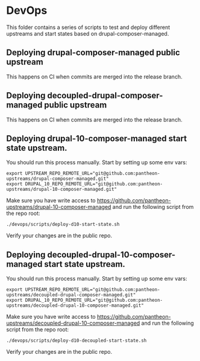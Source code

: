 # DevOps

This folder contains a series of scripts to test and deploy different upstreams and start states based on drupal-composer-managed.

## Deploying drupal-composer-managed public upstream

This happens on CI when commits are merged into the release branch.

## Deploying decoupled-drupal-composer-managed public upstream

This happens on CI when commits are merged into the release branch.

## Deploying drupal-10-composer-managed start state upstream.

You should run this process manually. Start by setting up some env vars:

```
export UPSTREAM_REPO_REMOTE_URL="git@github.com:pantheon-upstreams/drupal-composer-managed.git"
export DRUPAL_10_REPO_REMOTE_URL="git@github.com:pantheon-upstreams/drupal-10-composer-managed.git"
```

Make sure you have write access to https://github.com/pantheon-upstreams/drupal-10-composer-managed and run the following script from the repo root:

```
./devops/scripts/deploy-d10-start-state.sh
```

Verify your changes are in the public repo.

## Deploying decoupled-drupal-10-composer-managed start state upstream.

You should run this process manually. Start by setting up some env vars:

```
export UPSTREAM_REPO_REMOTE_URL="git@github.com:pantheon-upstreams/decoupled-drupal-composer-managed.git"
export DRUPAL_10_REPO_REMOTE_URL="git@github.com:pantheon-upstreams/decoupled-drupal-10-composer-managed.git"
```

Make sure you have write access to https://github.com/pantheon-upstreams/decoupled-drupal-10-composer-managed and run the following script from the repo root:

```
./devops/scripts/deploy-d10-decoupled-start-state.sh
```

Verify your changes are in the public repo.